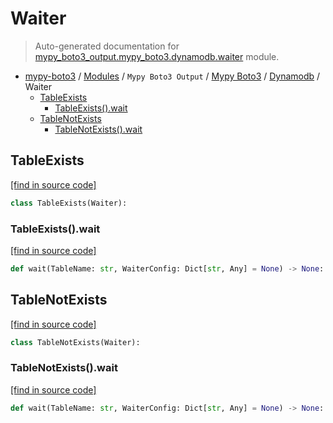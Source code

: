 # Waiter

> Auto-generated documentation for [mypy_boto3_output.mypy_boto3.dynamodb.waiter](https://github.com/vemel/mypy_boto3/blob/master/mypy_boto3_output/mypy_boto3/dynamodb/waiter.py) module.

- [mypy-boto3](../../../README.md#mypy_boto3) / [Modules](../../../MODULES.md#mypy-boto3-modules) / `Mypy Boto3 Output` / [Mypy Boto3](../index.md#mypy-boto3) / [Dynamodb](index.md#dynamodb) / Waiter
    - [TableExists](#tableexists)
        - [TableExists().wait](#tableexistswait)
    - [TableNotExists](#tablenotexists)
        - [TableNotExists().wait](#tablenotexistswait)

## TableExists

[[find in source code]](https://github.com/vemel/mypy_boto3/blob/master/mypy_boto3_output/mypy_boto3/dynamodb/waiter.py#L9)

```python
class TableExists(Waiter):
```

### TableExists().wait

[[find in source code]](https://github.com/vemel/mypy_boto3/blob/master/mypy_boto3_output/mypy_boto3/dynamodb/waiter.py#L12)

```python
def wait(TableName: str, WaiterConfig: Dict[str, Any] = None) -> None:
```

## TableNotExists

[[find in source code]](https://github.com/vemel/mypy_boto3/blob/master/mypy_boto3_output/mypy_boto3/dynamodb/waiter.py#L16)

```python
class TableNotExists(Waiter):
```

### TableNotExists().wait

[[find in source code]](https://github.com/vemel/mypy_boto3/blob/master/mypy_boto3_output/mypy_boto3/dynamodb/waiter.py#L19)

```python
def wait(TableName: str, WaiterConfig: Dict[str, Any] = None) -> None:
```
